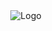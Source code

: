 <div style="text-align:center;">
    <img src="https://i.imgur.com/RRqLlu3.png" alt="Logo" style="max-width: 50%;" />
</div>
